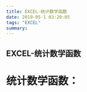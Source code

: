 ```yaml
---
title: EXCEL-统计数学函数
date: 2019-05-1 03:20:05
tags: "EXCEL"
summary: 
---
```

## EXCEL-统计数学函数

# 统计数学函数：

